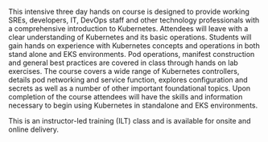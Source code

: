 This intensive three day hands on course is designed to provide working SREs, developers, IT, DevOps staff and other technology professionals with a comprehensive introduction to Kubernetes. Attendees will leave with a clear understanding of Kubernetes and its basic operations. Students will gain hands on experience with Kubernetes concepts and operations in both stand alone and EKS environments. Pod operations, manifest construction and general best practices are covered in class through hands on lab exercises. The course covers a wide range of Kubernetes controllers, details pod networking and service function, explores configuration and secrets as well as a number of other important foundational topics. Upon completion of the course attendees will have the skills and information necessary to begin using Kubernetes in standalone and EKS environments.



This is an instructor-led training (ILT) class and is available for onsite and online delivery.
